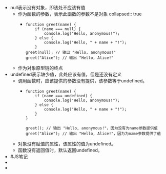 - null表示没有对象，即该处不应该有值
	- 作为函数的参数，表示此函数的参数不是对象
	  collapsed:: true
		- ```
		  function greet(name) {
		      if (name === null) {
		          console.log("Hello, anonymous!");
		      } else {
		          console.log("Hello, " + name + "!");
		      }
		  greet(null); // 输出 "Hello, anonymous!"
		  greet("Alice"); // 输出 "Hello, Alice!"
		  ```
	- 作为对象原型链的终点
- undefined表示缺少值，此处应该有值，但是还没有定义
	- 调用函数时，应该提供的参数没有提供，该参数等于undefined。
		- ```
		  function greet(name) {
		      if (name === undefined) {
		          console.log("Hello, anonymous!");
		      } else {
		          console.log("Hello, " + name + "!");
		      }
		  }
		  
		  greet(); // 输出 "Hello, anonymous!"，因为没有为name参数提供值
		  greet("Alice"); // 输出 "Hello, Alice!"，因为为name参数提供了值
		  ```
	- 对象没有赋值的属性，该属性的值为undefined。
	- 函数没有返回值时，默认返回undefined。
- #JS笔记
-
-